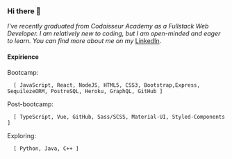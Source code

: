 ### Hi there 👋

_I've recently graduated from Codaisseur Academy as a Fullstack Web Developer. I am relatively new to coding, but I am open-minded and eager to learn. You can find more about me on my_ [LinkedIn](https://www.linkedin.com/in/ivaylo-ivo-yankov/).





#### Expirience

Bootcamp: 
       
      [ JavaScript, React, NodeJS, HTML5, CSS3, Bootstrap,Express, SequilezeORM, PostreSQL, Heroku, GraphQL, GitHub ]

Post-bootcamp: 
    
      [ TypeScript, Vue, GitHub, Sass/SCSS, Material-UI, Styled-Components ]
    
Exploring:  
     
      [ Python, Java, C++ ]
    
<!--
**mayallzObject/mayallzObject** is a ✨ _special_ ✨ repository because its `README.md` (this file) appears on your GitHub profile.


point_left Always happy to hear from you via email as well!

Here are some ideas to get you started:

- 🔭 I’m currently working on ...
- 🌱 I’m currently learning ...
- 👯 I’m looking to collaborate on ...
- 🤔 I’m looking for help with ...
- 💬 Ask me about ...
- 📫 How to reach me: ...
- 😄 Pronouns: ...
- ⚡ Fun fact: ...
-->
